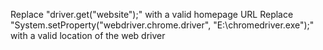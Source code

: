 Replace "driver.get("website");" with a valid homepage URL
Replace  "System.setProperty("webdriver.chrome.driver", "E:\\chromedriver.exe");" with a valid location of the web driver
